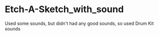 # Etch-A-Sketch_with_sound

Used some sounds, but didn't had any good sounds, so used Drum Kit sounds
